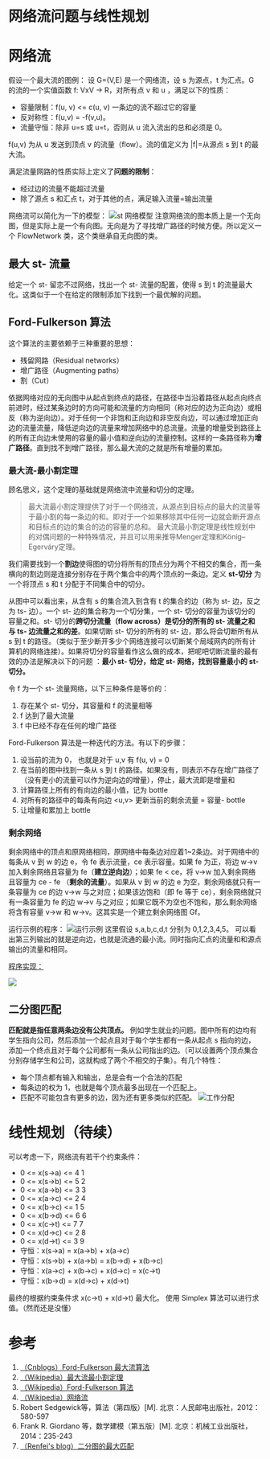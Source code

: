# 网络流问题与线性规划
# 网络流
假设一个最大流的图例：
设 G=(V,E) 是一个网络流，设 s 为源点，t 为汇点。G 的流的一个实值函数 f: VxV -> R，对所有点 v 和 u ，满足以下的性质：
- 容量限制：f(u, v) <= c(u, v) 一条边的流不超过它的容量
- 反对称性：f(u,v) = -f(v,u)。
- 流量守恒：除非 u=s 或 u=t，否则从 u 流入流出的总和必须是 0。

f(u,v) 为从 u 发送到顶点 v 的流量（flow）。流的值定义为 |f|=从源点 s 到 t 的最大流。

满足流量网路的性质实际上定义了**问题的限制**：
- 经过边的流量不能超过流量
- 除了源点 s 和汇点 t，对于其他的点，满足输入流量=输出流量

网络流可以简化为一下的模型：
![st 网络模型](https://ddayzzz-blog.oss-cn-shenzhen.aliyuncs.com/articles/algs-networkflow-linearprgoramming/nf-original-model.png)
注意网络流的图本质上是一个无向图，但是实际上是一个有向图。无向是为了寻找增广路径的时候方便。所以定义一个 FlowNetwork 类，这个类继承自无向图的类。

## 最大 st- 流量
给定一个 st- 留恋不过网络，找出一个 st- 流量的配置，使得 s 到 t 的流量最大化。这类似于一个在给定的限制添加下找到一个最优解的问题。

## Ford-Fulkerson 算法
这个算法的主要依赖于三种重要的思想：
- 残留网路（Residual networks）
- 增广路径（Augmenting paths）
- 割（Cut）

依据网络对应的无向图中从起点到终点的路径，在路径中当沿着路径从起点向终点前进时，经过某条边时的方向可能和流量的方向相同（称对应的边为正向边）或相反（称为逆向边）。对于任何一个非饱和正向边和非空反向边，可以通过增加正向边的流量流量，降低逆向边的流量来增加网络中的总流量。流量的增量受到路径上的所有正向边未使用的容量的最小值和逆向边的流量控制。这样的一条路径称为**增广路径**。直到找不到增广路径，那么最大流的之就是所有增量的累加。
### 最大流-最小割定理
顾名思义，这个定理的基础就是网络流中流量和切分的定理。
> 最大流最小割定理提供了对于一个网络流，从源点到目标点的最大的流量等于最小割的每一条边的和。即对于一个如果移除其中任何一边就会断开源点和目标点的边的集合的边的容量的总和。
最大流最小割定理是线性规划中的对偶问题的一种特殊情况，并且可以用来推导Menger定理和König–Egerváry定理。

我们需要找到一个**割边**使得图的切分将所有的顶点分为两个不相交的集合，而一条横向的割边则是连接分别存在于两个集合中的两个顶点的一条边。定义 **st-切分** 为一个将顶点 s 和 t 分配于不同集合中的切分。

从图中可以看出来，从含有 s 的集合流入到含有 t 的集合的边（称为 st- 边，反之为 ts- 边）。一个 st- 边的集合称为一个切分集，一个 st- 切分的容量为该切分的容量之和。st- 切分的**跨切分流量（flow across）是切分的所有的 st- 流量之和与 ts- 边流量之和的差**。如果切断 st- 切分的所有的 st- 边，那么将会切断所有从 s 到 t 的路径。（类似于至少断开多少个网络连接可以切断某个局域网内的所有计算机的网络连接）。如果将切分的容量看作这么做的成本，把呢吧切断流量的最有效的办法是解决以下的问题 ：**最小 st- 切分，给定 st- 网络，找到容量最小的 st- 切分。**

令 f 为一个 st- 流量网络，以下三种条件是等价的：
1. 存在某个 st- 切分，其容量和 f 的流量相等
2. f 达到了最大流量
3. f 中已经不存在任何的增广路径

Ford-Fulkerson 算法是一种迭代的方法。有以下的步骤：
1. 设当前的流为 0， 也就是对于 u,v 有 f(u, v) = 0
2. 在当前的图中找到一条从 s 到 t 的路径。如果没有，则表示不存在增广路径了（没有更小的流量可以作为逆向边的增量），停止，最大流即是增量和
3. 计算路径上所有的有向边的最小值，记为 bottle
4. 对所有的路径中的每条有向边 <u,v> 更新当前的剩余流量 = 容量- bottle
5. 让增量和累加上 bottle
### 剩余网络
剩余网络中的顶点和原网络相同，原网络中每条边对应着1~2条边。对于网络中的每条从 v 到 w 的边 e，令 fe 表示流量，ce 表示容量。如果 fe 为正，将边 w->v 加入剩余网络且容量为 fe（**建立逆向边**）；如果 fe < ce，将 v->w 加入剩余网络且容量为 ce - fe （**剩余的流量**）。如果从 v 到 w 的边 e 为空，剩余网络就只有一条容量为 ce 的边 v->w 与之对应；如果该边饱和（即 fe 等于 ce），剩余网络就只有一条容量为 fe 的边 w->v 与之对应；如果它既不为空也不饱和，那么剩余网络将含有容量 v->w 和 w->v。这其实是一个建立剩余网络图 Gf。

运行示例的程序：
![运行示例](https://ddayzzz-blog.oss-cn-shenzhen.aliyuncs.com/articles/algs-networkflow-linearprgoramming/rn-smaple-complete.png)
这里假设 s,a,b,c,d,t 分别为 0,1,2,3,4,5。
可以看出第三列输出的就是逆向边，也就是流通的最小流。同时指向汇点的流量和和源点输出的流量和相同。

[程序实现：](https://github.com/ddayzzz/Algorithms-In-CSharp/blob/master/Algorithms%20In%20CSharp/Context/FlowNetwork/FordFulkerson.cs)

![](https://ddayzzz-blog.oss-cn-shenzhen.aliyuncs.com/articles/algs-networkflow-linearprgoramming/fn-sample-program.png)

## 二分图匹配
**匹配就是指任意两条边没有公共顶点。** 例如学生就业的问题。图中所有的边均有学生指向公司，然后添加一个起点且对于每个学生都有一条从起点 s 指向的边，添加一个终点且对于每个公司都有一条从公司指出的边。（可以设置两个顶点集合分别存储学生和公司，这就构成了两个不相交的子集）。有几个特性：
- 每个顶点都有输入和输出，总是会有一个合法的匹配
- 每条边的权为 1，也就是每个顶点最多出现在一个匹配上。
- 匹配不可能包含有更多的边，因为还有更多类似的匹配。
![工作分配](https://ddayzzz-blog.oss-cn-shenzhen.aliyuncs.com/articles/algs-networkflow-linearprgoramming/nf-binarygraph-matchhing.png)
# 线性规划（待续）
可以考虑一下，网络流有若干个约束条件：
- 0 <= x(s->a) <= 4 1
- 0 <= x(s->b) <= 5 2
- 0 <= x(a->b) <= 3 3
- 0 <= x(a->c) <= 2 4
- 0 <= x(b->c) <= 1 5
- 0 <= x(b->d) <= 6 6
- 0 <= x(c->t) <= 7 7
- 0 <= x(d->c) <= 2 8
- 0 <= x(d->t) <= 3 9
- 守恒：x(s->a) = x(a->b) + x(a->c)
- 守恒：x(s->b) + x(a->b) = x(b->d) + x(b->c)
- 守恒：x(a->c) + x(b->c) + x(d->c) = x(c->t)
- 守恒：x(b->d) = x(d->c) + x(d->t)

最终的根据约束条件求 x(c->t) + x(d->t) 最大化。
使用 Simplex 算法可以进行求值。（然而还是没懂）
# 参考
1. [（Cnblogs）Ford-Fulkerson 最大流算法](http://www.cnblogs.com/gaochundong/p/ford_fulkerson_maximum_flow_algorithm.html)
2. [（Wikipedia）最大流最小割定理](https://zh.wikipedia.org/wiki/%E6%9C%80%E5%A4%A7%E6%B5%81%E6%9C%80%E5%B0%8F%E5%89%B2%E5%AE%9A%E7%90%86#%E6%9C%80%E5%A4%A7%E6%B5%81)
3. [（Wikipedia）Ford-Fulkerson 算法](https://zh.wikipedia.org/wiki/Ford%E2%80%93Fulkerson%E7%AE%97%E6%B3%95)
4. [（Wikipedia）网络流](https://zh.wikipedia.org/wiki/%E7%BD%91%E7%BB%9C%E6%B5%81)
5. Robert Sedgewick等，算法（第四版）[M]. 北京：人民邮电出版社，2012：580-597
6. Frank R. Giordano 等，数学建模（第五版）[M]. 北京：机械工业出版社，2014：235-243
7. [（Renfei's blog）二分图的最大匹配](https://www.renfei.org/blog/bipartite-matching.html)
